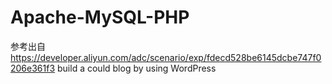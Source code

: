 # Apache-MySQL-PHP
参考出自 https://developer.aliyun.com/adc/scenario/exp/fdecd528be6145dcbe747f0206e361f3
build a could blog by using WordPress
